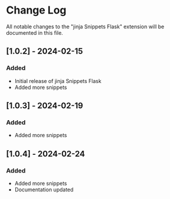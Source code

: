 # Change Log

All notable changes to the "jinja Snippets Flask" extension will be documented in this file.

## [1.0.2] - 2024-02-15
### Added
- Initial release of jinja Snippets Flask
- Added more snippets

## [1.0.3] - 2024-02-19
### Added
- Added more snippets


## [1.0.4] - 2024-02-24
### Added
- Added more snippets
- Documentation updated
